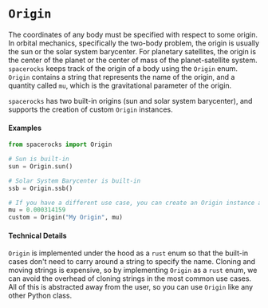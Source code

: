 # `Origin`

The coordinates of any body must be specified with respect to some origin. In orbital mechanics, specifically the two-body problem, the origin is usually the sun or the solar system barycenter. For planetary satellites, the origin is the center of the planet or the center of mass of the planet-satellite system. `spacerocks` keeps track of the origin of a body using the `Origin` enum. `Origin` contains a string that represents the name of the origin, and a quantity called `mu`, which is the gravitational parameter of the origin. 

`spacerocks` has two built-in origins (sun and solar system barycenter), and supports the creation of custom `Origin` instances.

#### Examples
```python
from spacerocks import Origin

# Sun is built-in
sun = Origin.sun()

# Solar System Barycenter is built-in
ssb = Origin.ssb()

# If you have a different use case, you can create an Origin instance as
mu = 0.000314159
custom = Origin("My Origin", mu)
```

#### Technical Details
`Origin` is implemented under the hood as a `rust` enum so that the built-in cases don't need to carry around a string to specify the name. Cloning and moving strings is expensive, so by implementing `Origin` as a `rust` enum, we can avoid the overhead of cloning strings in the most common use cases. All of this is abstracted away from the user, so you can use `Origin` like any other Python class.